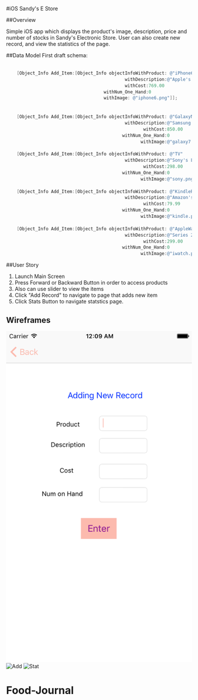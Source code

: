 
#iOS Sandy's E Store

##Overview

Simple iOS app which displays the product's image, description, price and number of stocks in Sandy's Electronic Store.
User can also create new record, and view the statistics of the page.


##Data Model
First draft schema:

```objective-c

    [Object_Info Add_Item:[Object_Info objectInfoWithProduct: @"iPhone6"
                                             withDescription:@"Apple's iPhone 6 minus plug"
                                             withCost:769.00
                                     withNum_One_Hand:0
                                     withImage: @"iphone6.png"]];
    
    
    [Object_Info Add_Item:[Object_Info objectInfoWithProduct: @"GalaxyNote7"
                                             withDescription:@"Samsung's Exploding Phone"
                                                    withCost:850.00
                                            withNum_One_Hand:0
                                                   withImage:@"galaxy7.png"]];
    
    [Object_Info Add_Item:[Object_Info objectInfoWithProduct: @"TV"
                                             withDescription:@"Sony's LED TV"
                                                    withCost:298.00
                                            withNum_One_Hand:0
                                                   withImage:@"sony.png"]];
    
    [Object_Info Add_Item:[Object_Info objectInfoWithProduct: @"KindleReader"
                                             withDescription:@"Amazon's E-Reader"
                                                    withCost:79.99
                                            withNum_One_Hand:0
                                                   withImage:@"kindle.png"]];
    
    [Object_Info Add_Item:[Object_Info objectInfoWithProduct: @"AppleWatch"
                                             withDescription:@"Series 2 - Aluminum Case"
                                                    withCost:299.00
                                            withNum_One_Hand:0
                                                   withImage:@"iwatch.png"]];

```
##User Story
1. Launch Main Screen
2. Press Forward or Backward Button in order to access products
3. Also can use slider to view the items
4. Click "Add Record" to navigate to page that adds new item
5. Click Stats Button to navigate statstics page.

## Wireframes

![Homepage](wireframes/mainscreen.png)
![Add](documentation/addScreen.png)
![Stat](documentation/StatPage.png)













# Food-Journal
